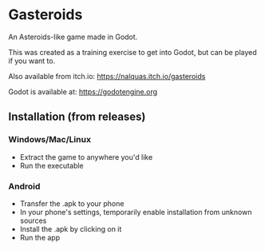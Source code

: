 # Gasteroids
An Asteroids-like game made in Godot.

This was created as a training exercise to get into Godot, but can be played if you want to.

Also available from itch.io: https://nalquas.itch.io/gasteroids

Godot is available at: https://godotengine.org

## Installation (from releases)
### Windows/Mac/Linux
- Extract the game to anywhere you'd like
- Run the executable

### Android
- Transfer the .apk to your phone
- In your phone's settings, temporarily enable installation from unknown sources
- Install the .apk by clicking on it
- Run the app
